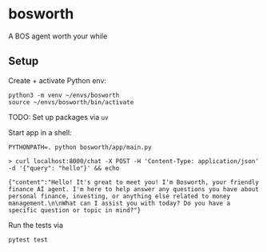 # bosworth
A BOS agent worth your while


## Setup 

Create + activate Python env:

```
python3 -m venv ~/envs/bosworth
source ~/envs/bosworth/bin/activate
```

TODO: Set up packages via `uv`

Start app in a shell:
```
PYTHONPATH=. python bosworth/app/main.py
```


```
> curl localhost:8000/chat -X POST -H 'Content-Type: application/json' -d '{"query": "hello"}' && echo

{"content":"Hello! It's great to meet you! I'm Bosworth, your friendly finance AI agent. I'm here to help answer any questions you have about personal finance, investing, or anything else related to money management.\n\nWhat can I assist you with today? Do you have a specific question or topic in mind?"}
```

Run the tests via
```
pytest test
```
